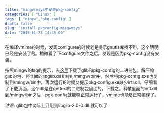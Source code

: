 ```yaml
---
title: "mingw/msys中安装pkg-config"
categories: [ "Linux" ]
tags: [ "mingw","pkg-config" ]
draft: false
slug: "install-pkgconfig-mingwmsys"
date: "2015-01-23 14:45:00"
---
```


在编译vmime的时候，发现configure的时候老是提示gnutls库找不到，这个明明已经是安装了的。稍微看了下configure文件之后，发现是因为pkg-config没有安装。

按照mingw的faq的提示，去[这里](http://www.gtk.org/download/win32.php)下载了glib和pkg-config的二进制包。解压缩glib的包，将里面的libglib.dll复制到/mingw/bin中，然后将pkg-config.exe也复制到/mingw/bin中。再次运行的时候又提示pkg-config.exe缺少intl.dll，仔细看了下载页面，这个dll是在gettext的二进制包里面的，下载之。释放里面的intl.dll到/mingw/bin之后，pgk-config就能够正常运行了，vmime也能够正常编译了。

*注意:*
glib包中实际上只用到libglib-2.0-0.dll  就可以了
